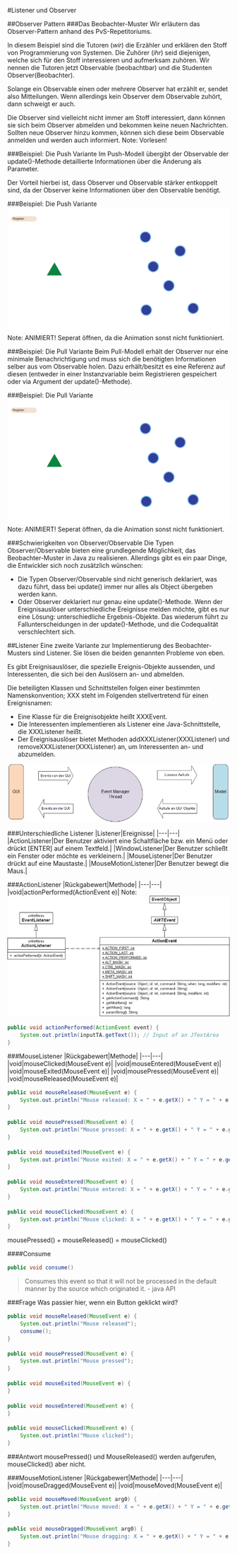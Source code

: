 #Listener und Observer



##Observer Pattern
###Das Beobachter-Muster
Wir erläutern das Observer-Pattern anhand des PvS-Repetitoriums. 

In diesem Beispiel sind die Tutoren (*wir*) die Erzähler und erklären den Stoff von Programmierung von Systemen. Die Zuhörer (*ihr*) seid diejenigen, welche sich für den Stoff interessieren und aufmerksam zuhören. Wir nennen die Tutoren jetzt Observable (beobachtbar) und die Studenten Observer(Beobachter).

Solange ein Observable einen oder mehrere Observer hat erzählt er, sendet also Mitteilungen. Wenn allerdings kein Observer dem Observable zuhört, dann schweigt er auch. 

Die Observer sind vielleicht nicht immer am Stoff interessiert, dann können sie sich beim Observer abmelden und bekommen keine neuen Nachrichten.
Sollten neue Observer hinzu kommen, können sich diese beim Observable anmelden und werden auch informiert.
Note: Vorlesen!



###Beispiel: Die Push Variante
Im Push-Modell übergibt der Observable der update()-Methode detaillierte Informationen über die Änderung als Parameter.

Der Vorteil hierbei ist, dass Observer und Observable stärker entkoppelt sind, da der Observer keine Informationen über den Observable benötigt.



###Beispiel: Die Push Variante
![Observer](content/images/Observer_push.svg)
Note: ANIMIERT! Seperat öffnen, da die Animation sonst nicht funktioniert.




###Beispiel: Die Pull Variante
Beim Pull-Modell erhält der Observer nur eine minimale Benachrichtigung und muss sich die benötigten Informationen selber aus vom Observable holen. Dazu erhält/besitzt es eine Referenz auf diesen (entweder in einer Instanzvariable beim Registrieren gespeichert oder via Argument der update()-Methode).



###Beispiel: Die Pull Variante
![Observer](content/images/Observer_pull.svg)
Note: ANIMIERT! Seperat öffnen, da die Animation sonst nicht funktioniert.



###Schwierigkeiten von Observer/Observable
Die Typen Observer/Observable bieten eine grundlegende Möglichkeit, das Beobachter-Muster in Java zu realisieren. Allerdings gibt es ein paar Dinge, die Entwickler sich noch zusätzlich wünschen:
* Die Typen Observer/Observable sind nicht generisch deklariert, was dazu führt, dass bei update() immer nur alles als Object übergeben werden kann.
* Oder Observer deklariert nur genau eine update()-Methode. Wenn der Ereignisauslöser unterschiedliche Ereignisse melden möchte, gibt es nur eine Lösung: unterschiedliche Ergebnis-Objekte. Das wiederum führt zu Fallunterscheidungen in der update()-Methode, und die Codequalität verschlechtert sich.



##Listener
Eine zweite Variante zur Implementierung des Beobachter-Musters sind Listener. Sie lösen die beiden genannten Probleme von eben.



Es gibt Ereignisauslöser, die spezielle Ereignis-Objekte aussenden, und Interessenten, die sich bei den Auslösern an- und abmelden.



Die beteiligten Klassen und Schnittstellen folgen einer bestimmten Namenskonvention; XXX steht im Folgenden stellvertretend für einen Ereignisnamen:
* Eine Klasse für die Ereignisobjekte heißt XXXEvent.
* Die Interessenten implementieren als Listener eine Java-Schnittstelle, die XXXListener heißt.
* Der Ereignisauslöser bietet Methoden addXXXListener(XXXListener) und removeXXXListener(XXXListener) an, um Interessenten an- und abzumelden.



![GUI Zyklus](content/images/gui-cycle.png)



###Unterschiedliche Listener
|Listener|Ereignisse|
|---|---|
|ActionListener|Der Benutzer aktiviert eine Schaltfläche bzw. ein Menü oder drückt [ENTER] auf einem Textfeld.|
|WindowListener|Der Benutzer schließt ein Fenster oder möchte es verkleinern.|
|MouseListener|Der Benutzer drückt auf eine Maustaste.|
|MouseMotionListener|Der Benutzer bewegt die Maus.|



###ActionListener
|Rückgabewert|Methode|
|---|---|
|void|actionPerformed(ActionEvent e)|
Note:![ActionListener](content/images/actioneventactionlisteneruml.gif)



```java
public void actionPerformed(ActionEvent event) {
    System.out.println(inputTA.getText()); // Input of an JTextArea
}
```



###MouseListener
|Rückgabewert|Methode|
|---|---|
|void|mouseClicked(MouseEvent e)|
|void|mouseEntered(MouseEvent e)|
|void|mouseExited(MouseEvent e)|
|void|mousePressed(MouseEvent e)|
|void|mouseReleased(MouseEvent e)|



```java
public void mouseReleased(MouseEvent e) {
    System.out.println("Mouse released: X = " + e.getX() + " Y = " + e.getY());
}

public void mousePressed(MouseEvent e) {
    System.out.println("Mouse pressed: X = " + e.getX() + " Y = " + e.getY());
}

public void mouseExited(MouseEvent e) {
    System.out.println("Mouse exited: X = " + e.getX() + " Y = " + e.getY());
}

public void mouseEntered(MouseEvent e) {
    System.out.println("Mouse entered: X = " + e.getX() + " Y = " + e.getY());
}

public void mouseClicked(MouseEvent e) {
    System.out.println("Mouse clicked: X = " + e.getX() + " Y = " + e.getY());
}
```



mousePressed() + mouseReleased() = mouseClicked()



####Consume
```java
public void consume()
```

> Consumes this event so that it will not be processed in the default manner by the source which originated it. - java API



###Frage
Was passier hier, wenn ein Button geklickt wird?
```java
public void mouseReleased(MouseEvent e) {
    System.out.println("Mouse released");
    consume();
}

public void mousePressed(MouseEvent e) {
    System.out.println("Mouse pressed");
}

public void mouseExited(MouseEvent e) {
}

public void mouseEntered(MouseEvent e) {
}

public void mouseClicked(MouseEvent e) {
    System.out.println("Mouse clicked");
}
```


###Antwort
mousePressed() und MouseReleased() werden aufgerufen, mouseClicked() aber nicht.



###MouseMotionListener
|Rückgabewert|Methode|
|---|---|
|void|mouseDragged(MouseEvent e)|
|void|mouseMoved(MouseEvent e)|



```java
public void mouseMoved(MouseEvent arg0) {
    System.out.println("Mouse moved: X = " + e.getX() + " Y = " + e.getY());
}

public void mouseDragged(MouseEvent arg0) {
    System.out.println("Mouse dragging: X = " + e.getX() + " Y = " + e.getY());
}
```
